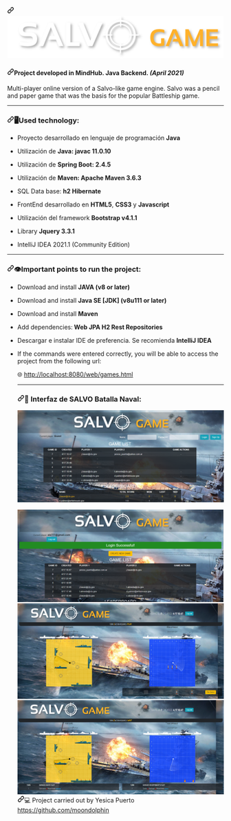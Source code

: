 <article class="markdown-body entry-content container-lg" itemprop="text"><h2><a id="" class="anchor" aria-hidden="true" href="#"><svg class="octicon octicon-link" viewBox="0 0 16 16" version="1.1" width="16" height="16" aria-hidden="true"><path fill-rule="evenodd" d="M7.775 3.275a.75.75 0 001.06 1.06l1.25-1.25a2 2 0 112.83 2.83l-2.5 2.5a2 2 0 01-2.83 0 .75.75 0 00-1.06 1.06 3.5 3.5 0 004.95 0l2.5-2.5a3.5 3.5 0 00-4.95-4.95l-1.25 1.25zm-4.69 9.64a2 2 0 010-2.83l2.5-2.5a2 2 0 012.83 0 .75.75 0 001.06-1.06 3.5 3.5 0 00-4.95 0l-2.5 2.5a3.5 3.5 0 004.95 4.95l1.25-1.25a.75.75 0 00-1.06-1.06l-1.25 1.25a2 2 0 01-2.83 0z"><img src="https://github.com/moondolphin/salvo/blob/master/src/main/resources/static/web/img/titlebannersalvo.png" alt="picture alt" style="max-width:100%;"></a></h2>
<h4><a id="Project-developed-in-MindHub-Backend-Java-April-2021)" class="anchor" aria-hidden="true" href="#Project-developed-in-MindHub-Backend-Java-April-2021"><svg class="octicon octicon-link" viewBox="0 0 16 16" version="1.1" width="16" height="16" aria-hidden="true"><path fill-rule="evenodd" d="M7.775 3.275a.75.75 0 001.06 1.06l1.25-1.25a2 2 0 112.83 2.83l-2.5 2.5a2 2 0 01-2.83 0 .75.75 0 00-1.06 1.06 3.5 3.5 0 004.95 0l2.5-2.5a3.5 3.5 0 00-4.95-4.95l-1.25 1.25zm-4.69 9.64a2 2 0 010-2.83l2.5-2.5a2 2 0 012.83 0 .75.75 0 001.06-1.06 3.5 3.5 0 00-4.95 0l-2.5 2.5a3.5 3.5 0 004.95 4.95l1.25-1.25a.75.75 0 00-1.06-1.06l-1.25 1.25a2 2 0 01-2.83 0z"></path></svg></a>Project developed in MindHub. Java Backend.<em><strong> (April 2021)</strong></em></h4>
<p>Multi-player online version of a Salvo-like game engine. Salvo was a pencil and paper game that was the basis for the popular Battleship game.</p>
<hr>
<h3><a id="user-content-wrench-tecnology-used" class="anchor" aria-hidden="true" href="#wrench-tecnology-used"><svg class="octicon octicon-link" viewBox="0 0 16 16" version="1.1" width="16" height="16" aria-hidden="true"><path fill-rule="evenodd" d="M7.775 3.275a.75.75 0 001.06 1.06l1.25-1.25a2 2 0 112.83 2.83l-2.5 2.5a2 2 0 01-2.83 0 .75.75 0 00-1.06 1.06 3.5 3.5 0 004.95 0l2.5-2.5a3.5 3.5 0 00-4.95-4.95l-1.25 1.25zm-4.69 9.64a2 2 0 010-2.83l2.5-2.5a2 2 0 012.83 0 .75.75 0 001.06-1.06 3.5 3.5 0 00-4.95 0l-2.5 2.5a3.5 3.5 0 004.95 4.95l1.25-1.25a.75.75 0 00-1.06-1.06l-1.25 1.25a2 2 0 01-2.83 0z"></path></svg></a><g-emoji class="g-emoji" alias="wrench" fallback-src="https://github.githubassets.com/images/icons/emoji/unicode/1f527.png">🖥</g-emoji>Used technology:</h3>
<ul>
<li>
<p>Proyecto desarrollado en lenguaje de programación <strong>Java</strong></p>
</li>
<li>
<p>Utilización de <strong>Java: javac 11.0.10</strong></p>
</li>
<li>
<p>Utilización de <strong>Spring Boot: 2.4.5</strong></p>
</li>
<li>
<p>Utilización de <strong>Maven: Apache Maven 3.6.3</strong></p>
</li>
<li>

<p>SQL Data base: <strong>h2 Hibernate</strong></p>
</li>
<li>
<p>FrontEnd desarrollado en <strong>HTML5</strong>, <strong>CSS3</strong> y <strong>Javascript</strong></p>
</li>
<li>
<p>Utilización del framework <strong>Bootstrap v4.1.1</strong></p>
</li>
<li>
<p>Library <strong>Jquery 3.3.1</strong></p>
</li>
<li>
<p>IntelliJ IDEA 2021.1 (Community Edition)</p>
</li>


</ul>
<hr>
<h3><a id="user-content-Important-points-to-run-the-project" class="anchor" aria-hidden="true" href="#Important-points-to-run-the-project"><svg class="octicon octicon-link" viewBox="0 0 16 16" version="1.1" width="16" height="16" aria-hidden="true"><path fill-rule="evenodd" d="M7.775 3.275a.75.75 0 001.06 1.06l1.25-1.25a2 2 0 112.83 2.83l-2.5 2.5a2 2 0 01-2.83 0 .75.75 0 00-1.06 1.06 3.5 3.5 0 004.95 0l2.5-2.5a3.5 3.5 0 00-4.95-4.95l-1.25 1.25zm-4.69 9.64a2 2 0 010-2.83l2.5-2.5a2 2 0 012.83 0 .75.75 0 001.06-1.06 3.5 3.5 0 00-4.95 0l-2.5 2.5a3.5 3.5 0 004.95 4.95l1.25-1.25a.75.75 0 00-1.06-1.06l-1.25 1.25a2 2 0 01-2.83 0z"></path></svg></a><g-emoji class="g-emoji" alias="exclamation" fallback-src="https://github.githubassets.com/images/icons/emoji/unicode/2757.png">👁</g-emoji>Important points to run the project:</h3>
<ul>
<li>
<p>Download and install  <strong>JAVA (v8 or later)</strong></p>
</li>
<li>
<p>Download and install <strong>Java SE [JDK] (v8u111 or later)</strong></p>
</li>
<li>
<p>Download and install  <strong>Maven</strong></p>
</li>
<li>
<p>Add dependencies:<strong>
Web
JPA
H2
Rest Repositories</strong></p>
</li>
<li>
<p>Descargar e instalar IDE de preferencia. Se recomienda <strong>IntelliJ IDEA</strong></p>
</li>
 
<li>
<p>If the commands were entered correctly, you will be able to access the project from the following url:</p>
<p><g-emoji class="g-emoji" alias="globe_with_meridians" fallback-src="https://github.githubassets.com/images/icons/emoji/unicode/1f310.png">🌐</g-emoji> <a href="http://localhost:8080/web/games.html" rel="nofollow">http://localhost:8080/web/games.html</a></p>
</li>


<hr>
<h3><a id="user-content-eyes-interfaz-de-salvo-batalla-naval" class="anchor" aria-hidden="true" href="#eyes-interfaz-de-salvo-batalla-naval"><svg class="octicon octicon-link" viewBox="0 0 16 16" version="1.1" width="16" height="16" aria-hidden="true"><path fill-rule="evenodd" d="M7.775 3.275a.75.75 0 001.06 1.06l1.25-1.25a2 2 0 112.83 2.83l-2.5 2.5a2 2 0 01-2.83 0 .75.75 0 00-1.06 1.06 3.5 3.5 0 004.95 0l2.5-2.5a3.5 3.5 0 00-4.95-4.95l-1.25 1.25zm-4.69 9.64a2 2 0 010-2.83l2.5-2.5a2 2 0 012.83 0 .75.75 0 001.06-1.06 3.5 3.5 0 00-4.95 0l-2.5 2.5a3.5 3.5 0 004.95 4.95l1.25-1.25a.75.75 0 00-1.06-1.06l-1.25 1.25a2 2 0 01-2.83 0z"></path></svg></a><g-emoji class="g-emoji" alias="eyes" fallback-src="https://github.githubassets.com/images/icons/emoji/unicode/1f440.png">👀</g-emoji> Interfaz de SALVO Batalla Naval:</h3>
<p><a target="_blank" rel="noopener noreferrer" href="https://github.com/moondolphin/salvo/blob/master/src/main/resources/static/web/img/1.png"><img src="https://github.com/moondolphin/salvo/blob/master/src/main/resources/static/web/img/1.png" alt="picture alt" data-canonical-src="https://oi410.photobucket.com/albums/pp182/nacho_0804/salvo_interfaz%201_zpsxb2xbt7v.png"  style="max-width:100%;"></a></p>

<p><a target="_blank" rel="noopener noreferrer" href="https://github.com/moondolphin/salvo/blob/master/src/main/resources/static/web/img/2.png"><img src="https://github.com/moondolphin/salvo/blob/master/src/main/resources/static/web/img/2.png"


<p><a target="_blank" rel="noopener noreferrer" href="https://github.com/moondolphin/salvo/blob/master/src/main/resources/static/web/img/3.png"><img src="https://github.com/moondolphin/salvo/blob/master/src/main/resources/static/web/img/3.png"

<p><a target="_blank" rel="noopener noreferrer" href="https://github.com/moondolphin/salvo/blob/master/src/main/resources/static/web/img/4.png"><img src="https://github.com/moondolphin/salvo/blob/master/src/main/resources/static/web/img/4.png"


<h4><a id="user-content-computer-Project-carried-out-by-Yesica-Puerto-https://github.com/moondolphin" class="anchor" aria-hidden="true" href="#user-content-computer-Project-carried-out-by-Yesica-Puerto-https://github.com/moondolphin"><svg class="octicon octicon-link" viewBox="0 0 16 16" version="1.1" width="16" height="16" aria-hidden="true"><path fill-rule="evenodd" d="M7.775 3.275a.75.75 0 001.06 1.06l1.25-1.25a2 2 0 112.83 2.83l-2.5 2.5a2 2 0 01-2.83 0 .75.75 0 00-1.06 1.06 3.5 3.5 0 004.95 0l2.5-2.5a3.5 3.5 0 00-4.95-4.95l-1.25 1.25zm-4.69 9.64a2 2 0 010-2.83l2.5-2.5a2 2 0 012.83 0 .75.75 0 001.06-1.06 3.5 3.5 0 00-4.95 0l-2.5 2.5a3.5 3.5 0 004.95 4.95l1.25-1.25a.75.75 0 00-1.06-1.06l-1.25 1.25a2 2 0 01-2.83 0z"></path></svg></a><g-emoji class="g-emoji" alias="computer" fallback-src="https://github.githubassets.com/images/icons/emoji/unicode/1f4bb.png">💻</g-emoji> Project carried out by Yesica Puerto  <a href="https://github.com/moondolphin">https://github.com/moondolphin</a></h4>
</article>
